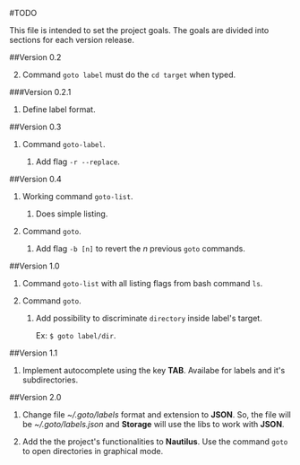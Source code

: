 #TODO

This file is intended to set the project goals. The goals are divided into sections for each version release.


##Version 0.2

2. Command `goto label` must do the `cd target` when typed.


###Version 0.2.1

1. Define label format.


##Version 0.3

1. Command `goto-label`.

    1. Add flag `-r --replace`.



##Version 0.4

1. Working command `goto-list`.

    1. Does simple listing.

2. Command `goto`.

    1. Add flag `-b [n]` to revert the *n* previous `goto` commands.


##Version 1.0

1. Command `goto-list` with all listing flags from bash command `ls`.

2. Command `goto`.

    1. Add possibility to discriminate `directory` inside label's target.

        Ex: `$ goto label/dir`.


##Version 1.1

1. Implement autocomplete using the key **TAB**. Availabe for labels and it's subdirectories.


##Version 2.0

1. Change file *~/.goto/labels* format and extension to **JSON**. So, the file will be *~/.goto/labels.json* and **Storage** will use the libs to work with **JSON**.

2. Add the the project's functionalities to **Nautilus**. Use the command `goto` to open directories in graphical mode.